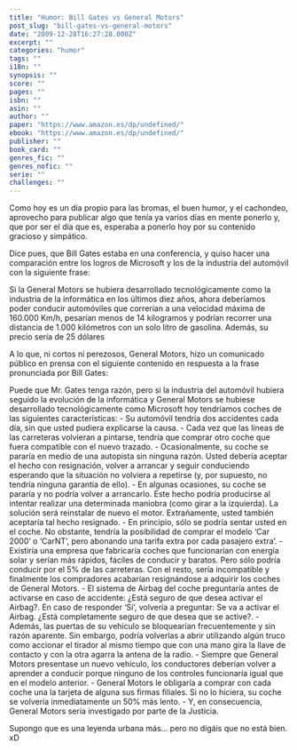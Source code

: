 ```yaml
---
title: "Humor: Bill Gates vs General Motors"
post_slug: "bill-gates-vs-general-motors"
date: "2009-12-28T16:27:28.000Z"
excerpt: ""
categories: "humor"
tags: ""
i18n: ""
synopsis: ""
score: ""
pages: ""
isbn: ""
asin: ""
author: ""
paper: "https://www.amazon.es/dp/undefined/"
ebook: "https://www.amazon.es/dp/undefined/"
publisher: ""
book_card: ""
genres_fic: ""
genres_nofic: ""
serie: ""
challenges: ""
---
```


Como hoy es un día propio para las bromas, el buen humor, y el cachondeo, aprovecho para publicar algo que tenía ya varios días en mente ponerlo y, que por ser el día que es, esperaba a ponerlo hoy por su contenido gracioso y simpático.

Dice pues, que Bill Gates estaba en una conferencia, y quiso hacer una comparación entre los logros de Microsoft y los de la industria del automóvil con la siguiente frase:

Si la General Motors se hubiera desarrollado tecnológicamente como la industria de la informática en los últimos diez años, ahora deberíamos poder conducir automóviles que correrían a una velocidad máxima de 160.000 Km/h, pesarían menos de 14 kilogramos y podrían recorrer una distancia de 1.000 kilómetros con un solo litro de gasolina. Además, su precio sería de 25 dólares

A lo que, ni cortos ni perezosos, General Motors, hizo un comunicado público en prensa con el siguiente contenido en respuesta a la frase pronunciada por Bill Gates:

Puede que Mr. Gates tenga razón, pero si la industria del automóvil hubiera seguido la evolución de la informática y General Motors se hubiese desarrollado tecnológicamente como Microsoft hoy tendríamos coches de las siguientes características: - Su automóvil tendría dos accidentes cada día, sin que usted pudiera explicarse la causa. - Cada vez que las líneas de las carreteras volvieran a pintarse, tendría que comprar otro coche que fuera compatible con el nuevo trazado. - Ocasionalmente, su coche se pararía en medio de una autopista sin ninguna razón. Usted debería aceptar el hecho con resignación, volver a arrancar y seguir conduciendo esperando que la situación no volviera a repetirse (y, por supuesto, no tendría ninguna garantía de ello). - En algunas ocasiones, su coche se pararía y no podría volver a arrancarlo. Este hecho podría producirse al intentar realizar una determinada maniobra (como girar a la izquierda). La solución será reinstalar de nuevo el motor. Extrañamente, usted también aceptaría tal hecho resignado. - En principio, sólo se podría sentar usted en el coche. No obstante, tendría la posibilidad de comprar el modelo ‘Car 2000’ o ‘CarNT’, pero abonando una tarifa extra por cada pasajero extra’. - Existiría una empresa que fabricaría coches que funcionarían con energía solar y serían más rápidos, fáciles de conducir y baratos. Pero sólo podría conducir por el 5% de las carreteras. Con el resto, sería incompatible y finalmente los compradores acabarían resignándose a adquirir los coches de General Motors. - El sistema de Airbag del coche preguntaría antes de activarse en caso de accidente: ¿Está seguro de que desea activar el Airbag?. En caso de responder ‘Sí’, volvería a preguntar: Se va a activar el Airbag. ¿Está completamente seguro de que desea que se active?. - Además, las puertas de su vehículo se bloquearían frecuentemente y sin razón aparente. Sin embargo, podría volverlas a abrir utilizando algún truco como accionar el tirador al mismo tiempo que con una mano gira la llave de contacto y con la otra agarra la antena de la radio. - Siempre que General Motors presentase un nuevo vehículo, los conductores deberían volver a aprender a conducir porque ninguno de los controles funcionaría igual que en el modelo anterior. - General Motors le obligaría a comprar con cada coche una la tarjeta de alguna sus firmas filiales. Si no lo hiciera, su coche se volvería inmediatamente un 50% más lento. - Y, en consecuencia, General Motors sería investigado por parte de la Justicia.

Supongo que es una leyenda urbana más... pero no digáis que no está bien. xD
